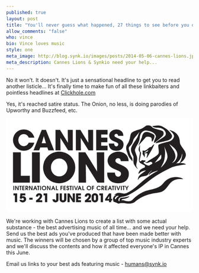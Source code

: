 ```yaml
---
published: true
layout: post
title: "You'll never guess what happened, 27 things to see before you die, number 8 will surprise you..."
allow_comments: "false"
who: vince
bio: Vince loves music
style: one
meta_image: http://blog.synk.io/images/posts/2014-05-06-cannes-lions.jpg
meta_description: Cannes Lions & Synkio need your help...
---
```


No it won't. It doesn't. It's just a sensational headline to get you to read another listicle...<!--excerpt--> It's finally time to make fun of all these linkbaiters and pointless headlines at [Clickhole.com](http://clickhole.com/)

Yes, it's reached satire status. The Onion, no less, is doing parodies of Upworthy and Buzzfeed, etc. 

![](/images/posts/2014-05-06-cannes-lions.jpg)

We're working with Cannes Lions to create a list with some actual substance - the best advertising music of all time... and we need your help. Send us the best ads you've produced that have been made better with music. The winners will be chosen by a group of top music industry experts and we'll discuss the contents and how it affected everyone's IP in Cannes this June.

Email us links to your best ads featuring music - [humans@synk.io](mailto:humans@synk.io)
